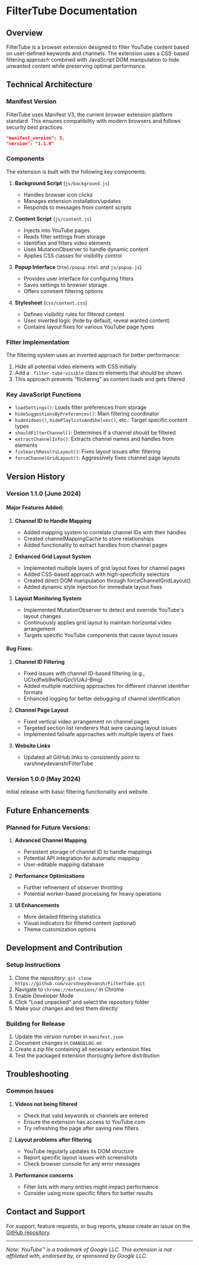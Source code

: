 # FilterTube Documentation

## Overview

FilterTube is a browser extension designed to filter YouTube content based on user-defined keywords and channels. The extension uses a CSS-based filtering approach combined with JavaScript DOM manipulation to hide unwanted content while preserving optimal performance.

## Technical Architecture

### Manifest Version

FilterTube uses Manifest V3, the current browser extension platform standard. This ensures compatibility with modern browsers and follows security best practices.

```json
"manifest_version": 3,
"version": "1.1.0"
```

### Components

The extension is built with the following key components:

1. **Background Script** (`js/background.js`)
   - Handles browser icon clicks
   - Manages extension installation/updates
   - Responds to messages from content scripts

2. **Content Script** (`js/content.js`)
   - Injects into YouTube pages
   - Reads filter settings from storage
   - Identifies and filters video elements
   - Uses MutationObserver to handle dynamic content
   - Applies CSS classes for visibility control

3. **Popup Interface** (`html/popup.html` and `js/popup.js`)
   - Provides user interface for configuring filters
   - Saves settings to browser storage
   - Offers comment filtering options

4. **Stylesheet** (`css/content.css`)
   - Defines visibility rules for filtered content
   - Uses inverted logic (hide by default, reveal wanted content)
   - Contains layout fixes for various YouTube page types

### Filter Implementation

The filtering system uses an inverted approach for better performance:

1. Hide all potential video elements with CSS initially
2. Add a `.filter-tube-visible` class to elements that should be shown
3. This approach prevents "flickering" as content loads and gets filtered

### Key JavaScript Functions

- `loadSettings()`: Loads filter preferences from storage
- `hideSuggestionsByPreferences()`: Main filtering coordinator
- `hideVideos()`, `hidePlaylistsAndShelves()`, etc.: Target specific content types
- `shouldFilterChannel()`: Determines if a channel should be filtered
- `extractChannelInfo()`: Extracts channel names and handles from elements
- `fixSearchResultsLayout()`: Fixes layout issues after filtering
- `forceChannelGridLayout()`: Aggressively fixes channel page layouts

## Version History

### Version 1.1.0 (June 2024)

#### Major Features Added:

1. **Channel ID to Handle Mapping**
   - Added mapping system to correlate channel IDs with their handles
   - Created channelMappingCache to store relationships
   - Added functionality to extract handles from channel pages

2. **Enhanced Grid Layout System**
   - Implemented multiple layers of grid layout fixes for channel pages
   - Added CSS-based approach with high-specificity selectors
   - Created direct DOM manipulation through forceChannelGridLayout()
   - Added dynamic style injection for immediate layout fixes

3. **Layout Monitoring System**
   - Implemented MutationObserver to detect and override YouTube's layout changes
   - Continuously applies grid layout to maintain horizontal video arrangement
   - Targets specific YouTube components that cause layout issues

#### Bug Fixes:

1. **Channel ID Filtering**
   - Fixed issues with channel ID-based filtering (e.g., UCtxdfwb9wfkoGocVUAJ-Bmg)
   - Added multiple matching approaches for different channel identifier formats
   - Enhanced logging for better debugging of channel identification

2. **Channel Page Layout**
   - Fixed vertical video arrangement on channel pages
   - Targeted section list renderers that were causing layout issues
   - Implemented failsafe approaches with multiple layers of fixes

3. **Website Links**
   - Updated all GitHub links to consistently point to varshneydevansh/FilterTube

### Version 1.0.0 (May 2024)

Initial release with basic filtering functionality and website.

## Future Enhancements

### Planned for Future Versions:

1. **Advanced Channel Mapping**
   - Persistent storage of channel ID to handle mappings
   - Potential API integration for automatic mapping
   - User-editable mapping database

2. **Performance Optimizations**
   - Further refinement of observer throttling
   - Potential worker-based processing for heavy operations

3. **UI Enhancements**
   - More detailed filtering statistics
   - Visual indicators for filtered content (optional)
   - Theme customization options

## Development and Contribution

### Setup Instructions

1. Clone the repository: `git clone https://github.com/varshneydevansh/FilterTube.git`
2. Navigate to `chrome://extensions/` in Chrome
3. Enable Developer Mode
4. Click "Load unpacked" and select the repository folder
5. Make your changes and test them directly

### Building for Release

1. Update the version number in `manifest.json`
2. Document changes in `CHANGELOG.md`
3. Create a zip file containing all necessary extension files
4. Test the packaged extension thoroughly before distribution

## Troubleshooting

### Common Issues

1. **Videos not being filtered**
   - Check that valid keywords or channels are entered
   - Ensure the extension has access to YouTube.com
   - Try refreshing the page after saving new filters

2. **Layout problems after filtering**
   - YouTube regularly updates its DOM structure
   - Report specific layout issues with screenshots
   - Check browser console for any error messages

3. **Performance concerns**
   - Filter lists with many entries might impact performance
   - Consider using more specific filters for better results

## Contact and Support

For support, feature requests, or bug reports, please create an issue on the [GitHub repository](https://github.com/varshneydevansh/FilterTube/issues).

---

*Note: YouTube™ is a trademark of Google LLC. This extension is not affiliated with, endorsed by, or sponsored by Google LLC.* 